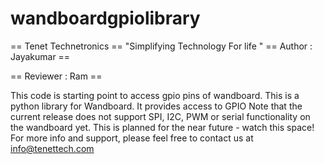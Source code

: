 wandboardgpiolibrary
====================
== Tenet Technetronics ==
"Simplifying Technology For life "
== Author : Jayakumar ==

== Reviewer : Ram ==

This code is starting point to access gpio pins of wandboard. 
This is a python  library for Wandboard. It provides access to GPIO
Note that the current release does not support SPI, I2C, PWM or serial functionality on the wandboard yet. This is planned for the near future - watch this space!
For more info and support, please feel free to contact us at info@tenettech.com
